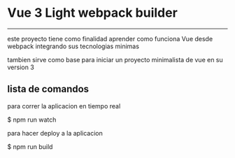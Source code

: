 # Vue 3 Light webpack builder
***
este proyecto tiene como finalidad aprender como funciona Vue desde webpack integrando sus tecnologias minimas

tambien sirve como base para iniciar un proyecto minimalista de vue en su version 3

## lista de comandos

para correr la aplicacion en tiempo real

$ npm run watch

para hacer deploy a la aplicacion 

$ npm run build
